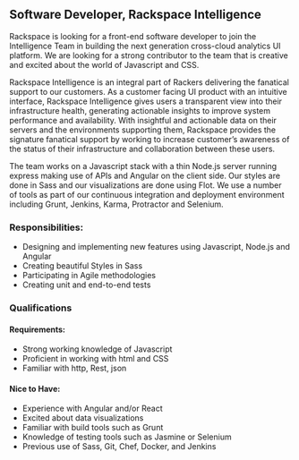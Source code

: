 
## Software Developer, Rackspace Intelligence

Rackspace is looking for a front-end software developer to join the Intelligence Team in building the next generation cross-cloud analytics UI platform. We are looking for a strong contributor to the team that is creative and excited about the world of Javascript and CSS.

Rackspace Intelligence is an integral part of Rackers delivering the fanatical support to our customers. As a customer facing UI product with an intuitive interface, Rackspace Intelligence gives users a transparent view into their infrastructure health, generating actionable insights to improve system performance and availability.  With insightful and actionable data on their servers and the environments supporting them, Rackspace provides the signature fanatical support by working to increase customer’s awareness of the status of their infrastructure and collaboration between these users.

The team works on a Javascript stack with a thin Node.js server running express making use of APIs and Angular on the client side. Our styles are done in Sass and our visualizations are done using Flot. We use a number of tools as part of our continuous integration and deployment environment including Grunt, Jenkins, Karma, Protractor and Selenium.

### Responsibilities:
* Designing and implementing new features using Javascript, Node.js and Angular
* Creating beautiful Styles in Sass
* Participating in Agile methodologies
* Creating unit and end-to-end tests

### Qualifications

#### Requirements:
* Strong working knowledge of Javascript
* Proficient in working with html and CSS
* Familiar with http, Rest, json

#### Nice to Have:
* Experience with Angular and/or React
* Excited about data visualizations
* Familiar with build tools such as Grunt
* Knowledge of testing tools such as Jasmine or Selenium
* Previous use of Sass, Git, Chef, Docker, and Jenkins


